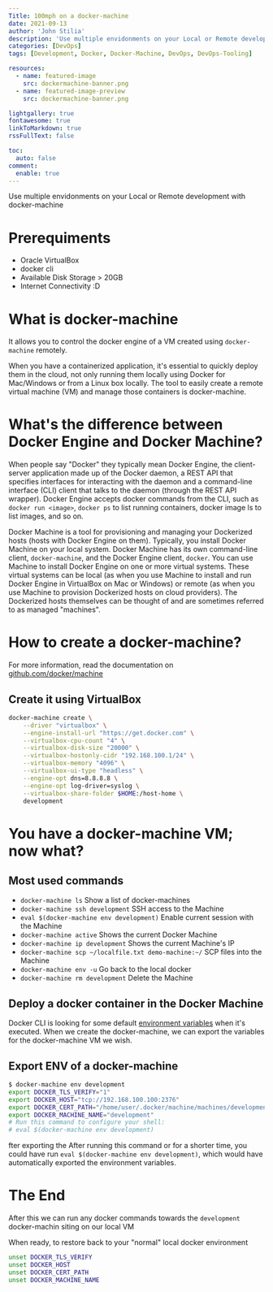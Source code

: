 ```yaml
---
Title: 100mph on a docker-machine
date: 2021-09-13
author: 'John Stilia'
description: 'Use multiple envidonments on your Local or Remote development with docker-machine'
categories: [DevOps]
tags: [Development, Docker, Docker-Machine, DevOps, DevOps-Tooling]

resources:
  - name: featured-image
    src: dockermachine-banner.png
  - name: featured-image-preview
    src: dockermachine-banner.png

lightgallery: true
fontawesome: true
linkToMarkdown: true
rssFullText: false

toc:
  auto: false
comment:
  enable: true
---
```


Use multiple envidonments on your Local or Remote development with docker-machine

<!--more-->

# Prerequiments

- Oracle VirtualBox
- docker cli
- Available Disk Storage > 20GB
- Internet Connectivity :D

# What is docker-machine

It allows you to control the docker engine of a VM created using `docker-machine` remotely.

When you have a containerized application, it's essential to quickly deploy them in the cloud, not only running them locally using Docker for Mac/Windows or from a Linux box locally. The tool to easily create a remote virtual machine (VM) and manage those containers is docker-machine.

# What's the difference between Docker Engine and Docker Machine?

When people say "Docker" they typically mean Docker Engine, the client-server application made up of the Docker daemon, a REST API that specifies interfaces for interacting with the daemon and a command-line interface (CLI) client that talks to the daemon (through the REST API wrapper). Docker Engine accepts docker commands from the CLI, such as `docker run <image>`, `docker ps` to list running containers, docker image ls to list images, and so on.

Docker Machine is a tool for provisioning and managing your Dockerized hosts (hosts with Docker Engine on them). Typically, you install Docker Machine on your local system. Docker Machine has its own command-line client, `docker-machine`, and the Docker Engine client, `docker`. You can use Machine to install Docker Engine on one or more virtual systems. These virtual systems can be local (as when you use Machine to install and run Docker Engine in VirtualBox on Mac or Windows) or remote (as when you use Machine to provision Dockerized hosts on cloud providers). The Dockerized hosts themselves can be thought of and are sometimes referred to as managed "machines".

# How to create a docker-machine?

For more information, read the documentation on [github.com/docker/machine](https://github.com/docker/machine)

## Create it using VirtualBox

```bash
docker-machine create \
    --driver "virtualbox" \
    --engine-install-url "https://get.docker.com" \
    --virtualbox-cpu-count "4" \
    --virtualbox-disk-size "20000" \
    --virtualbox-hostonly-cidr "192.168.100.1/24" \
    --virtualbox-memory "4096" \
    --virtualbox-ui-type "headless" \
    --engine-opt dns=8.8.8.8 \
    --engine-opt log-driver=syslog \
    --virtualbox-share-folder $HOME:/host-home \
    development
```

# You have a docker-machine VM; now what?

## Most used commands

- `docker-machine ls`
  Show a list of docker-machines
- `docker-machine ssh development` SSH access to the Machine
- `eval $(docker-machine env development)` Enable current session with the Machine
- `docker-machine active` Shows the current Docker Machine
- `docker-machine ip development` Shows the current Machine's IP
- `docker-machine scp ~/localfile.txt demo-machine:~/` SCP files into the Machine
- `docker-machine env -u` Go back to the local docker
- `docker-machine rm development` Delete the Machine

## Deploy a docker container in the Docker Machine

Docker CLI is looking for some default [environment variables](https://docs.docker.com/engine/reference/commandline/cli/#environment-variables) when it's executed. When we create the docker-machine, we can export the variables for the docker-machine VM we wish.

## Export ENV of a docker-machine

```bash
$ docker-machine env development
export DOCKER_TLS_VERIFY="1"
export DOCKER_HOST="tcp://192.168.100.100:2376"
export DOCKER_CERT_PATH="/home/user/.docker/machine/machines/development"
export DOCKER_MACHINE_NAME="development"
# Run this command to configure your shell:
# eval $(docker-machine env development)
```

fter exporting the
After running this command or for a shorter time, you could have run `eval $(docker-machine env development)`, which would have automatically exported the environment variables.

# The End

After this we can run any docker commands towards the `development` docker-machin siting on our local VM

When ready, to restore back to your "normal" local docker environment

```bash
unset DOCKER_TLS_VERIFY
unset DOCKER_HOST
unset DOCKER_CERT_PATH
unset DOCKER_MACHINE_NAME
```
